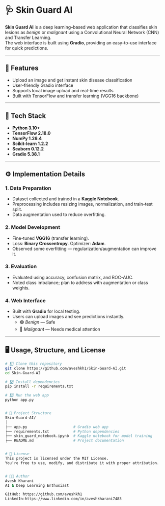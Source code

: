 # 🩺 Skin Guard AI

**Skin Guard AI** is a deep learning–based web application that classifies skin lesions as *benign* or *malignant* using a Convolutional Neural Network (CNN) and Transfer Learning.  
The web interface is built using **Gradio**, providing an easy-to-use interface for quick predictions.

---

## 🚀 Features
- Upload an image and get instant skin disease classification  
- User-friendly Gradio interface  
- Supports local image upload and real-time results  
- Built with TensorFlow and transfer learning (VGG16 backbone)  

---

## 🧠 Tech Stack
- **Python 3.10+**
- **TensorFlow 2.18.0**
- **NumPy 1.26.4**
- **Scikit-learn 1.2.2**
- **Seaborn 0.12.2**
- **Gradio 5.38.1**

---

## ⚙️ Implementation Details

### 1. Data Preparation
- Dataset collected and trained in a **Kaggle Notebook**.  
- Preprocessing includes resizing images, normalization, and train-test split.  
- Data augmentation used to reduce overfitting.

### 2. Model Development
- Fine-tuned **VGG16** (transfer learning).  
- Loss: **Binary Crossentropy**. Optimizer: **Adam**.  
- Observed some overfitting — regularization/augmentation can improve it.

### 3. Evaluation
- Evaluated using accuracy, confusion matrix, and ROC-AUC.  
- Noted class imbalance; plan to address with augmentation or class weights.

### 4. Web Interface
- Built with **Gradio** for local testing.  
- Users can upload images and see predictions instantly.  
  - 🟢 *Benign* — Safe  
  - 🔴 *Malignant* — Needs medical attention

---

## 🖥️ Usage, Structure, and License

```bash
# 1️⃣ Clone this repository
git clone https://github.com/aveshkh1/Skin-Guard-AI.git
cd Skin-Guard-AI

# 2️⃣ Install dependencies
pip install -r requirements.txt

# 3️⃣ Run the web app
python app.py


# 📁 Project Structure
Skin-Guard-AI/
│
├── app.py                     # Gradio web app
├── requirements.txt           # Python dependencies
├── skin_guard_notebook.ipynb  # Kaggle notebook for model training
├── README.md                  # Project documentation


# 📜 License
This project is licensed under the MIT License.  
You’re free to use, modify, and distribute it with proper attribution.


# 👨‍💻 Author
Avesh Kharani  
AI & Deep Learning Enthusiast  

GitHub: https://github.com/aveshkh1 
LinkedIn:https://www.linkedin.com/in/aveshkharani7483
